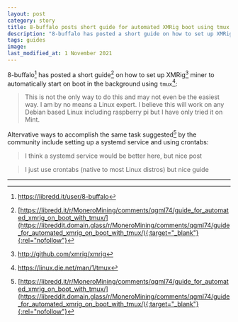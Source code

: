 ```yaml
---
layout: post
category: story
title: 8-buffalo posts short guide for automated XMRig boot using tmux
description: "8-buffalo has posted a short guide on how to set up XMRig miner to automatically start on boot in the background using tmux."
tags: guides
image: 
last_modified_at: 1 November 2021
---
```


8-buffalo[^1] has posted a short guide[^2] on how to set up XMRig[^3] miner to automatically start on boot in the background using `tmux`[^4]:

> This is not the only way to do this and may not even be the easiest way. I am by no means a Linux expert. I believe this will work on any Debian based Linux including raspberry pi but I have only tried it on Mint.

Altervative ways to accomplish the same task suggested[^2] by the community include setting up a systemd service and using crontabs:

> I think a systemd service would be better here, but nice post

> I just use crontabs (native to most Linux distros) but nice guide

---

[^1]: https://libredd.it/user/8-buffalo
[^2]: [https://libredd.it/r/MoneroMining/comments/qgml74/guide_for_automated_xmrig_on_boot_with_tmux/](https://libreddit.domain.glass/r/MoneroMining/comments/qgml74/guide_for_automated_xmrig_on_boot_with_tmux/){:target="_blank"}{:rel="nofollow"}
[^3]: http://github.com/xmrig/xmrig
[^4]: https://linux.die.net/man/1/tmux
